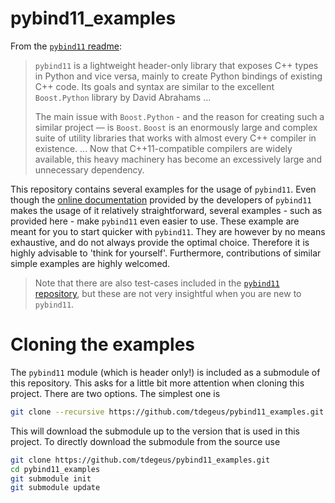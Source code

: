 # pybind11_examples

From the [`pybind11` readme](https://github.com/pybind/pybind11):

>   `pybind11` is a lightweight header-only library that exposes C++ types in Python and vice versa, mainly to create Python bindings of existing C++ code. Its goals and syntax are similar to the excellent `Boost.Python` library by David Abrahams ...
>
>   The main issue with `Boost.Python` - and the reason for creating such a similar project — is `Boost`. `Boost` is an enormously large and complex suite of utility libraries that works with almost every C++ compiler in existence. ... Now that C++11-compatible compilers are widely available, this heavy machinery has become an excessively large and unnecessary dependency.

This repository contains several examples for the usage of `pybind11`. Even though the [online documentation](http://pybind11.readthedocs.io) provided by the developers of `pybind11` makes the usage of it relatively straightforward, several examples - such as provided here - make `pybind11` even easier to use. These example are meant for you to start quicker with `pybind11`. They are however by no means exhaustive, and do not always provide the optimal choice. Therefore it is highly advisable to 'think for yourself'. Furthermore, contributions of similar simple examples are highly welcomed.

>   Note that there are also test-cases included in the [`pybind11` repository](https://github.com/pybind/pybind11), but these are not very insightful when you are new to `pybind11`.

# Cloning the examples

The `pybind11` module (which is header only!) is included as a submodule of this repository. This asks for a little bit more attention when cloning this project. There are two options. The simplest one is

```bash
git clone --recursive https://github.com/tdegeus/pybind11_examples.git
```

This will download the submodule up to the version that is used in this project. To directly download the submodule from the source use


```bash
git clone https://github.com/tdegeus/pybind11_examples.git
cd pybind11_examples
git submodule init
git submodule update
```

